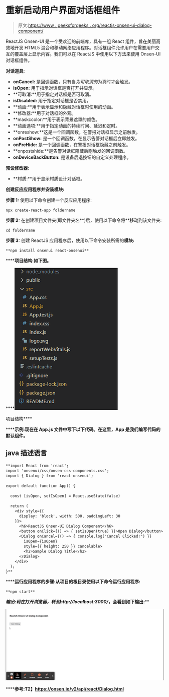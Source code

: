 # 重新启动用户界面对话框组件

> 原文:[https://www . geeksforgeeks . org/reactjs-onsen-ui-dialog-component/](https://www.geeksforgeeks.org/reactjs-onsen-ui-dialog-component/)

ReactJS Onsen-UI 是一个受欢迎的前端库，具有一组 React 组件，旨在美丽高效地开发 HTML5 混合和移动网络应用程序。对话框组件允许用户在需要用户交互的覆盖层上显示内容。我们可以在 ReactJS 中使用以下方法来使用 Onsen-UI 对话框组件。

**对话道具:**

*   **onCancel:** 是回调函数，只有当*为可取消的*为真时才会触发。
*   **isOpen:** 用于指示对话框是否打开并显示。
*   **可取消:**用于指定对话框是否可取消。
*   **isDisabled:** 用于指定对话框是否禁用。
*   **动画:**用于表示显示和隐藏对话框时使用的动画。
*   **修改器:**用于对话框的外观。
*   **maskccolor:**用于表示背景遮罩的颜色。
*   **动画选项:**用于指定动画的持续时间、延迟和定时。
*   **onreshow:**这是一个回调函数，在警报对话框显示之前触发。
*   **onPostShow:** 是一个回调函数，在显示告警对话框后立即触发。
*   **onPreHide:** 是一个回调函数，在警报对话框隐藏之前触发。
*   **onpostshide:**是告警对话框隐藏后刚触发的回调函数。
*   **onDeviceBackButton:** 是设备后退按钮的自定义处理程序。

**预设修改器:**

*   **材质:**用于显示材质设计对话框。

**创建反应应用程序并安装模块:**

**步骤 1:** 使用以下命令创建一个反应应用程序:

```
npx create-react-app foldername
```

**步骤 2:** 在创建项目文件夹(即文件夹名**)后，使用以下命令将**移动到该文件夹:

```
cd foldername
```

**步骤 3:** 创建 ReactJS 应用程序后，使用以下命令安装所需的****模块:****

```
**npm install onsenui react-onsenui** 
```

******项目结构:**如下图。****

****![](img/f04ae0d8b722a9fff0bd9bd138b29c23.png)

项目结构**** 

******示例:**现在在 **App.js** 文件中写下以下代码。在这里，App 是我们编写代码的默认组件。****

## ****java 描述语言****

```
**import React from 'react';
import 'onsenui/css/onsen-css-components.css';
import { Dialog } from 'react-onsenui';

export default function App() {

  const [isOpen, setIsOpen] = React.useState(false)

  return (
    <div style={{
      display: 'block', width: 500, paddingLeft: 30
    }}>
      <h6>ReactJS Onsen-UI Dialog Component</h6>
      <button onClick={() => { setIsOpen(true) }}>Open Dialog</button>
      <Dialog onCancel={() => { console.log("Cancel Clicked!") }}
        isOpen={isOpen}
        style={{ height: 250 }} cancelable>
        <h2>Sample Dialog Title</h2>
      </Dialog>
    </div>
  );
}**
```

******运行应用程序的步骤:**从项目的根目录使用以下命令运行应用程序:****

```
**npm start**
```

******输出:**现在打开浏览器，转到***http://localhost:3000/***，会看到如下输出:****

****![](img/0bb82ae6f8a864ee4f287d1a658bb73d.png)****

******参考:**T2】https://onsen.io/v2/api/react/Dialog.html****